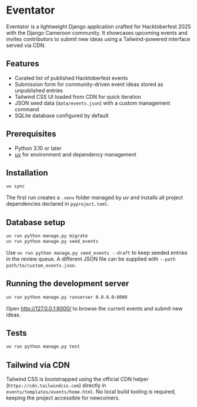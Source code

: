 # Eventator

Eventator is a lightweight Django application crafted for Hacktoberfest 2025 with the Django Cameroon community. It showcases upcoming events and invites contributors to submit new ideas using a Tailwind-powered interface served via CDN.

## Features
- Curated list of published Hacktoberfest events
- Submission form for community-driven event ideas stored as unpublished entries
- Tailwind CSS UI loaded from CDN for quick iteration
- JSON seed data (`data/events.json`) with a custom management command
- SQLite database configured by default

## Prerequisites
- Python 3.10 or later
- [uv](https://github.com/astral-sh/uv) for environment and dependency management

## Installation
```bash
uv sync
```

The first run creates a `.venv` folder managed by uv and installs all project dependencies declared in `pyproject.toml`.

## Database setup
```bash
uv run python manage.py migrate
uv run python manage.py seed_events
```

Use `uv run python manage.py seed_events --draft` to keep seeded entries in the review queue. A different JSON file can be supplied with `--path path/to/custom_events.json`.

## Running the development server
```bash
uv run python manage.py runserver 0.0.0.0:8000
```

Open http://127.0.0.1:8000/ to browse the current events and submit new ideas.

## Tests
```bash
uv run python manage.py test
```

## Tailwind via CDN
Tailwind CSS is bootstrapped using the official CDN helper (`https://cdn.tailwindcss.com`) directly in `events/templates/events/home.html`. No local build tooling is required, keeping the project accessible for newcomers.
